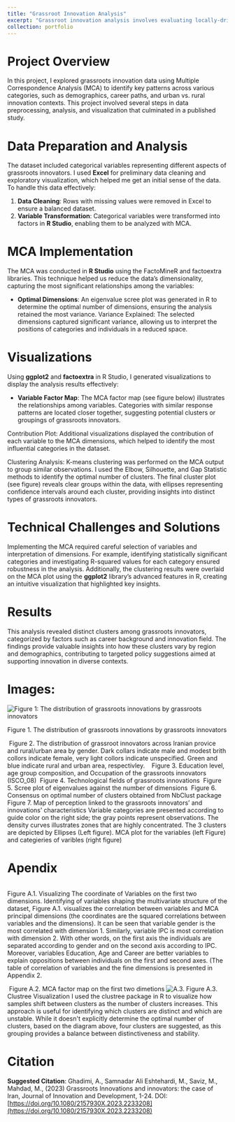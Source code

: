 ```yaml
---
title: "Grassroot Innovation Analysis"
excerpt: "Grassroot innovation analysis involves evaluating locally-driven, community-based solutions to identify innovative practices, technologies, or strategies that address specific social or economic challenges at the grassroots level.<br/><img src='/images/MCA.png'>"
collection: portfolio
---
```




# Project Overview 

In this project, I explored grassroots innovation data using Multiple Correspondence Analysis (MCA) to identify key patterns across various categories, such as demographics, career paths, and urban vs. rural innovation contexts. This project involved several steps in data preprocessing, analysis, and visualization that culminated in a published study.

# Data Preparation and Analysis
The dataset included categorical variables representing different aspects of grassroots innovators. I used **Excel** for preliminary data cleaning and exploratory visualization, which helped me get an initial sense of the data. To handle this data effectively:

1. **Data Cleaning**: Rows with missing values were removed in Excel to ensure a balanced dataset.
2. **Variable Transformation**: Categorical variables were transformed into factors in **R Studio**, enabling them to be analyzed with MCA.

# MCA Implementation

The MCA was conducted in **R Studio** using the FactoMineR and factoextra libraries. This technique helped us reduce the data’s dimensionality, capturing the most significant relationships among the variables:

* **Optimal Dimensions**: An eigenvalue scree plot was generated in R to determine the optimal number of dimensions, ensuring the analysis retained the most variance.
Variance Explained: The selected dimensions captured significant variance, allowing us to interpret the positions of categories and individuals in a reduced space.

# Visualizations

Using **ggplot2** and **factoextra** in R Studio, I generated visualizations to display the analysis results effectively:

* **Variable Factor Map**: The MCA factor map (see figure below) illustrates the relationships among variables. Categories with similar response patterns are located closer together, suggesting potential clusters or groupings of grassroots innovators.

Contribution Plot: Additional visualizations displayed the contribution of each variable to the MCA dimensions, which helped to identify the most influential categories in the dataset.

Clustering Analysis: K-means clustering was performed on the MCA output to group similar observations. I used the Elbow, Silhouette, and Gap Statistic methods to identify the optimal number of clusters. The final cluster plot (see figure) reveals clear groups within the data, with ellipses representing confidence intervals around each cluster, providing insights into distinct types of grassroots innovators.

# Technical Challenges and Solutions

Implementing the MCA required careful selection of variables and interpretation of dimensions. For example, identifying statistically significant categories and investigating R-squared values for each category ensured robustness in the analysis. Additionally, the clustering results were overlaid on the MCA plot using the **ggplot2** library’s advanced features in R, creating an intuitive visualization that highlighted key insights.

# Results
This analysis revealed distinct clusters among grassroots innovators, categorized by factors such as career background and innovation field. The findings provide valuable insights into how these clusters vary by region and demographics, contributing to targeted policy suggestions aimed at supporting innovation in diverse contexts.



# Images:

<img src="/images/grassrootImage/1_GrassrootsInnovatros.png" alt="Figure 1: The distribution of grassroots innovations by grassroots innovators">

Figure 1. The distribution of grassroots innovations by grassroots innovators


<img src="/images/grassrootImage/2_LOCATION.png.png" alt="">
Figure 2. The distribution of grassroot innovators across Iranian provice and rural/urban area by gender. Dark collars indicate male and modest brith collors indicate female, very light collors indicate unspecified. Green and blue indicate rural and urban area, respectivley. 

<img src="/images/grassrootImage/3_1_AgeGroup.png.png" alt="">
<img src="/images/grassrootImage/3_2_EDUCATION.png.png" alt="">
<img src="/images/grassrootImage/3_3_Occupation.png" alt="">
Figure 3. Education level, age group composition, and Occupation of the grassroots innovators (ISCO_08)

<img src="/images/grassrootImage/4_IPC.png" alt="">
Figure 4. Technological fields of grassroots innovations

<img src="/images/grassrootImage/5_1_Scree plot.png" alt="">
Figure 5. Scree plot of eigenvalues against the number of dimensions

<img src="/images/grassrootImage/6_NbClust.png" alt="">
Figure 6. Consensus on optimal number of clusters obtained from NbClust package


<img src="/images/grassrootImage/7_MCA.png" alt="">
Figure 7. Map of perception linked to the grassroots innovators’ and innovations’ characteristics
Variable categories are presented according to guide color on the right side; the gray points represent observations. The density curves illustrates zones that are highly concentrated. The 3 clusters are depicted by Ellipses (Left figure). MCA plot for the variables (left Figure) and categieries of varibles (right figure)



# Apendix 

<img src="/images/grassrootImage/A_1_.png" alt="">

Figure A.1. Visualizing The coordinate of Variables on  the first two dimensions.
Identifying of variables shaping the multivariate structure of the dataset, Figure A.1. visualizes the correlation between variables and MCA principal dimensions (the coordinates are the squared correlations between variables and the dimensions). It can be seen that variable gender is the most correlated with dimension 1. Similarly, variable IPC is most correlation with dimension 2. With other words, on the first axis the individuals are separated according to gender and on the second axis according to IPC. Moreover, variables Education, Age and Career are better variables to explain oppositions between individuals on the first and second axes. (The table of correlation of variables and the fine dimensions is presented in Appendix 2.

<img src="/images/grassrootImage/A_2_confidence plot.png" alt="">
Figure A.2. MCA factor map on the first two dimetions

<img src="/images/grassrootImage/A.3.Clustree.png" alt="A.3.">
Figure A.3. Clustree Visualization
I used the clustree package in R to visualize how samples shift between clusters as the number of clusters increases. This approach is useful for identifying which clusters are distinct and which are unstable. While it doesn't explicitly determine the optimal number of clusters, based on the diagram above, four clusters are suggested, as this grouping provides a balance between distinctiveness and stability.

# Citation
**Suggested Citation**: Ghadimi, A., Samnadar Ali Eshtehardi, M., Saviz, M., Mahdad, M., (2023) Grassroots Innovations and innovators: the case of Iran, Journal of Innovation and Development, 1-24. DOI: [https://doi.org/10.1080/2157930X.2023.2233208](https://doi.org/10.1080/2157930X.2023.2233208)

